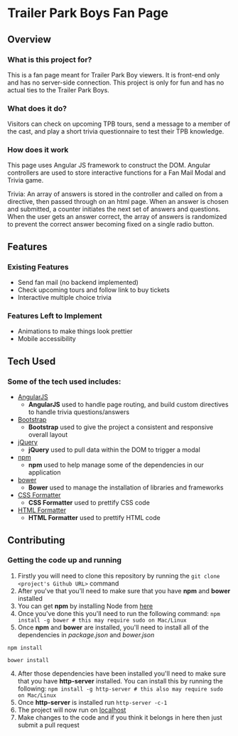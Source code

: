 # Trailer Park Boys Fan Page
 
## Overview
 
### What is this project for?
 
This is a fan page meant for Trailer Park Boy viewers. It is front-end only and has no server-side connection. This project is only for fun and has no actual ties to the Trailer Park Boys.
 
### What does it do?
 
Visitors can check on upcoming TPB tours, send a message to a member of the cast, and play a short trivia questionnaire to test their TPB knowledge.
 
### How does it work
 
This page uses Angular JS framework to construct the DOM. Angular controllers are used to store interactive functions for a Fan Mail Modal and Trivia game. 

Trivia: An array of answers is stored in the controller and called on from a directive, then passed through on an html page. When an answer is chosen and submitted, a counter initiates the next set of answers and questions. When the user gets an answer correct, the array of answers is randomized to prevent the correct answer becoming fixed on a single radio button.
 
## Features
 
### Existing Features
- Send fan mail (no backend implemented)
- Check upcoming tours and follow link to buy tickets
- Interactive multiple choice trivia

### Features Left to Implement
- Animations to make things look prettier
- Mobile accessibility
 
## Tech Used

### Some of the tech used includes:
- [AngularJS](https://angularjs.org/)
    - **AngularJS** used to handle page routing, and build custom directives to handle trivia questions/answers
- [Bootstrap](http://getbootstrap.com/)
    - **Bootstrap** used to give the project a consistent and responsive overall layout
- [jQuery](https://jquery.com/)
    - **jQuery** used to pull data within the DOM to trigger a modal
- [npm](https://www.npmjs.com/)
    - **npm** used to help manage some of the dependencies in our application
- [bower](https://bower.io/)
    - **Bower** used to manage the installation of libraries and frameworks
- [CSS Formatter](https://www.cleancss.com/css-beautify/)
    - **CSS Formatter** used to prettify CSS code
- [HTML Formatter](https://www.freeformatter.com/html-formatter.html)
    - **HTML Formatter** used to prettify HTML code

 
## Contributing
 
### Getting the code up and running
1. Firstly you will need to clone this repository by running the ```git clone <project's Github URL>``` command
2. After you've that you'll need to make sure that you have **npm** and **bower** installed
  1. You can get **npm** by installing Node from [here](https://nodejs.org/en/)
  2. Once you've done this you'll need to run the following command:
     `npm install -g bower # this may require sudo on Mac/Linux`
3. Once **npm** and **bower** are installed, you'll need to install all of the dependencies in *package.json* and *bower.json*
  ```
  npm install
 
  bower install
  ```
4. After those dependencies have been installed you'll need to make sure that you have **http-server** installed. You can install this by running the following: ```npm install -g http-server # this also may require sudo on Mac/Linux```
5. Once **http-server** is installed run ```http-server -c-1```
6. The project will now run on [localhost](http://127.0.0.1:8080)
7. Make changes to the code and if you think it belongs in here then just submit a pull request